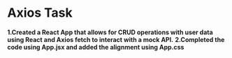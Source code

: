 # Axios Task

**1.Created a React App that allows for CRUD operations with user data using React and Axios fetch to interact with a mock API.**
**2.Completed the code using App.jsx and added the alignment using App.css**
